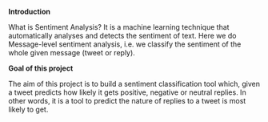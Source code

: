 **Introduction**

What is Sentiment Analysis? It is a machine learning technique that automatically analyses and detects the sentiment of text. Here we do Message-level sentiment analysis, i.e. we classify the sentiment of the whole given message (tweet or reply).

**Goal of this project**

The aim of this project is to build a sentiment classification tool which, given a tweet predicts how likely it gets positive, negative or neutral replies. In other words, it is a tool to predict the nature of replies to a tweet is most likely to get.
